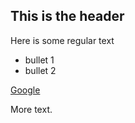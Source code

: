 ## This is the header

Here is some regular text

* bullet 1
* bullet 2

[Google](http://www.google.com)

More text.